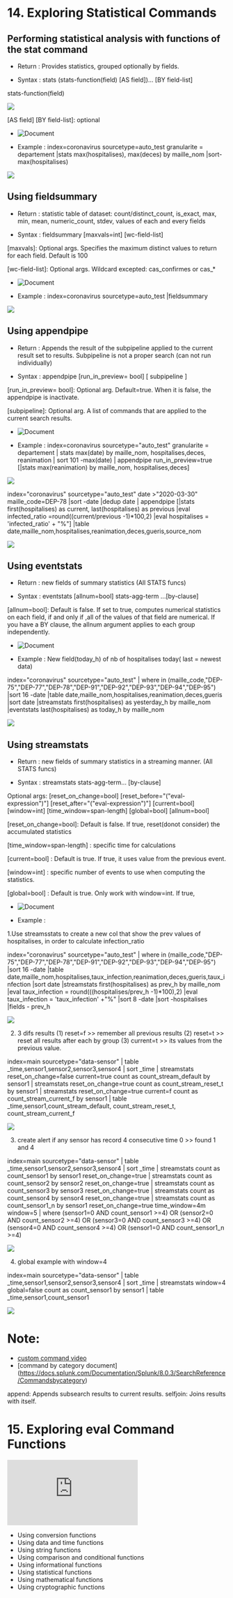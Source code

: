 # 14. Exploring Statistical Commands

## Performing statistical analysis with functions of the stat command
* Return : Provides statistics, grouped optionally by fields.

* Syntax : stats (stats-function(field) [AS field])... [BY field-list]

stats-function(field)

![](image./stats-fun.png)
 
[AS field] [BY field-list]: optional

* ![Document](https://docs.splunk.com/Documentation/Splunk/8.0.3/SearchReference/Stats)

* Example : index=coronavirus sourcetype=auto_test granularite = departement
|stats max(hospitalises), max(deces) by maille_nom
|sort- max(hospitalises)

![](image./stats.png)
## Using fieldsummary
* Return : statistic table of dataset: count/distinct_count, is_exact, max, min, mean, numeric_count, stdev, values of each and every fields 

* Syntax : fieldsummary [maxvals=int] [wc-field-list]

[maxvals]: Optional args. Specifies the maximum distinct values to return for each field. Default is 100

[wc-field-list]: Optional args. Wildcard excepted: cas_confirmes or cas_*

* ![Document](https://docs.splunk.com/Documentation/Splunk/8.0.2/SearchReference/Fieldsummary)

* Example : index=coronavirus sourcetype=auto_test |fieldsummary

![](image./fieldsummary.png)
## Using appendpipe
* Return : Appends the result of the subpipeline applied to the current result set to results. Subpipeline is not a proper search (can not run individually)

* Syntax : appendpipe [run_in_preview= bool] [ subpipeline ]

[run_in_preview= bool]: Optional arg. Default=true. When it is false, the appendpipe is inactivate.

[subpipeline]: Optional arg. A list of commands that are applied to the current search results.

* ![Document](https://docs.splunk.com/Documentation/Splunk/8.0.3/SearchReference/Appendpipe)

* Example : index=coronavirus sourcetype="auto_test"  granularite = departement 
| stats max(date) by maille_nom, hospitalises,deces, reanimation
| sort 101 -max(date)
| appendpipe run_in_preview=true
    [|stats max(reanimation) by maille_nom, hospitalises,deces]

![](image./appendpipe.png)

index="coronavirus" sourcetype="auto_test" date >"2020-03-30" maille_code=DEP-78
|sort -date 
|dedup date 
| appendpipe
    [|stats first(hospitalises) as current, last(hospitalises) as previous
|eval infected_ratio =round((current/previous -1)*100,2)
|eval hospitalises = 'infected_ratio' + "%"]
|table date,maille_nom,hospitalises,reanimation,deces,gueris,source_nom

![](image./appendpipe2.png)
## Using eventstats
* Return :  new fields of summary statistics (All STATS funcs)

* Syntax : eventstats [allnum=bool] stats-agg-term ...[by-clause]

[allnum=bool]: Default is false.  If set to true, computes numerical statistics on each field, if and only if ,all of the values of that field are numerical. If you have a BY clause, the allnum argument applies to each group independently.
 
* ![Document](https://docs.splunk.com/Documentation/Splunk/8.0.2/SearchReference/Eventstats)

* Example : New field(today_h) of nb of hospitalises today( last = newest data)

index="coronavirus" sourcetype="auto_test" 
| where in  (maille_code,"DEP-75","DEP-77","DEP-78","DEP-91","DEP-92","DEP-93","DEP-94","DEP-95")
|sort 16 -date 
|table date,maille_nom,hospitalises,reanimation,deces,gueris
|sort date
|streamstats first(hospitalises) as yesterday_h by maille_nom
|eventstats last(hospitalises) as today_h by maille_nom

![](image./eventstats.png)

## Using streamstats

* Return : new fields of summary statistics in a streaming manner. (All STATS funcs)

* Syntax : streamstats stats-agg-term... [by-clause]

Optional args: [reset_on_change=bool] 
		[reset_before="("eval-expression")"] 
		[reset_after="("eval-expression")"] 
		[current=bool] 
		[window=int] 
		[time_window=span-length] 
		[global=bool] 
		[allnum=bool]

[reset_on_change=bool]: Default is false. If true, reset(donot consider) the accumulated statistics

[time_window=span-length] : specific time for calculations

[current=bool] : Default is true. If true, it uses value from the previous event.

[window=int] : specific number of events to use when computing the statistics.

[global=bool] : Default is true. Only work with window=int. If true,

* ![Document](https://docs.splunk.com/Documentation/Splunk/8.0.2/SearchReference/Streamstats)

* Example : 

1.Use streamsstats to create a new col that show the prev values of hospitalises, in order to calculate infection_ratio

index="coronavirus" sourcetype="auto_test" 
| where in  (maille_code,"DEP-75","DEP-77","DEP-78","DEP-91","DEP-92","DEP-93","DEP-94","DEP-95")
|sort 16 -date 
|table date,maille_nom,hospitalises,taux_infection,reanimation,deces,gueris,taux_infection
|sort date
|streamstats first(hospitalises) as prev_h by maille_nom
|eval taux_infection = round(((hospitalises/prev_h -1)*100),2)
|eval taux_infection = 'taux_infection'  +"%"
|sort 8 -date
|sort -hospitalises
|fields - prev_h

![](image./streamstats1.png)


2. 3 difs results (1) reset=f >> remember all previous results (2) reset=t >> reset all results after each by group (3) current=t >> its values from the previous value.

index=main sourcetype="data-sensor"
| table _time,sensor1,sensor2,sensor3,sensor4
| sort _time
| streamstats  reset_on_change=false current=true  count as count_stream_default by sensor1
| streamstats  reset_on_change=true count as count_stream_reset_t by sensor1
| streamstats  reset_on_change=true current=f count as count_stream_current_f by sensor1
| table _time,sensor1,count_stream_default, count_stream_reset_t, count_stream_current_f


![](image./streamstats2.png)

3. create alert if any sensor has record 4 consecutive time 0 >> found 1 and 4

index=main sourcetype="data-sensor"
| table _time,sensor1,sensor2,sensor3,sensor4
| sort _time
| streamstats count as count_sensor1 by sensor1 reset_on_change=true 
| streamstats count as count_sensor2 by sensor2 reset_on_change=true
| streamstats count as count_sensor3 by sensor3 reset_on_change=true
| streamstats count as count_sensor4 by sensor4 reset_on_change=true 
| streamstats count as count_sensor1_n by sensor1 reset_on_change=true time_window=4m window=5 
| where (sensor1=0 AND count_sensor1 >=4) OR (sensor2=0 AND count_sensor2 >=4)  OR (sensor3=0 AND count_sensor3 >=4)  OR (sensor4=0 AND count_sensor4 >=4) OR (sensor1=0 AND count_sensor1_n >=4)

![](image./streamstats3.png)

4. global example with window=4

index=main sourcetype="data-sensor"
| table _time,sensor1,sensor2,sensor3,sensor4
| sort _time
| streamstats  window=4 global=false  count as count_sensor1 by sensor1
| table _time,sensor1,count_sensor1

![](image./streamstats4.png)

# Note:
* [custom command video](https://www.youtube.com/watch?v=sJRTIyZZtbM)
* [command by category document] (https://docs.splunk.com/Documentation/Splunk/8.0.3/SearchReference/Commandsbycategory)

append: Appends subsearch results to current results.
selfjoin: Joins results with itself.

# 15. Exploring eval Command Functions

![Here](https://github.com/isabelle-le/Splunk-selflearning/blob/master/5.%20Filtering%20and%20format%20result.md)

* Using conversion functions
* Using data and time functions
* Using string functions
* Using comparison and conditional functions 
* Using informational functions
* Using statistical functions
* Using mathematical functions
* Using cryptographic functions
